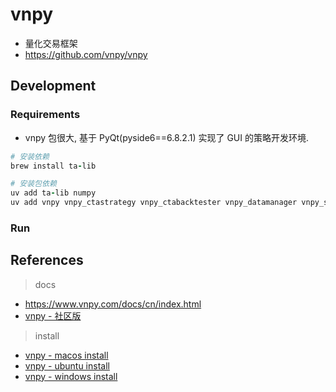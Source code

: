 # vnpy

- 量化交易框架
- https://github.com/vnpy/vnpy

## Development

### Requirements

- vnpy 包很大, 基于 PyQt(pyside6==6.8.2.1) 实现了 GUI 的策略开发环境.

```ruby
# 安装依赖
brew install ta-lib 

# 安装包依赖
uv add ta-lib numpy
uv add vnpy vnpy_ctastrategy vnpy_ctabacktester vnpy_datamanager vnpy_sqlite vnpy_rqdata   

```

### Run

## References

> docs

- https://www.vnpy.com/docs/cn/index.html
- [vnpy - 社区版](https://www.vnpy.com/docs/cn/community/index.html)

> install

- [vnpy - macos install](https://www.vnpy.com/docs/cn/community/install/mac_install.html)
- [vnpy - ubuntu install](https://www.vnpy.com/docs/cn/community/install/ubuntu_install.html)
- [vnpy - windows install](https://www.vnpy.com/docs/cn/community/install/windows_install.html)